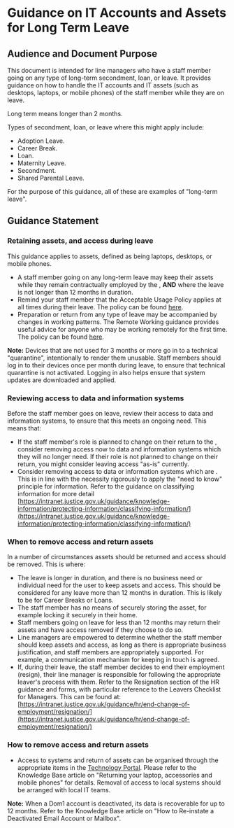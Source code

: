 # Guidance on IT Accounts and Assets for Long Term Leave

## Audience and Document Purpose

This document is intended for line managers who have a staff member going on any type of long-term secondment, loan, or leave. It provides guidance on how to handle the IT accounts and IT assets \(such as desktops, laptops, or mobile phones\) of the staff member while they are on leave.

Long term means longer than 2 months.

Types of secondment, loan, or leave where this might apply include:

-   Adoption Leave.
-   Career Break.
-   Loan.
-   Maternity Leave.
-   Secondment.
-   Shared Parental Leave.

For the purpose of this guidance, all of these are examples of "long-term leave".

## Guidance Statement

### Retaining assets, and access during leave

This guidance applies to assets, defined as being laptops, desktops, or mobile phones.

-   A staff member going on any long-term leave may keep their assets while they remain contractually employed by the , **AND** where the leave is not longer than 12 months in duration.
-   Remind your staff member that the Acceptable Usage Policy applies at all times during their leave. The policy can be found [here](acceptable-use.md).
-   Preparation or return from any type of leave may be accompanied by changes in working patterns. The Remote Working guidance provides useful advice for anyone who may be working remotely for the first time. The policy can be found [here](remote-working.md).

**Note:** Devices that are not used for 3 months or more go in to a technical "quarantine", intentionally to render them unusable. Staff members should log in to their devices once per month during leave, to ensure that technical quarantine is not activated. Logging in also helps ensure that system updates are downloaded and applied.

### Reviewing access to data and information systems

Before the staff member goes on leave, review their access to data and information systems, to ensure that this meets an ongoing need. This means that:

-   If the staff member's role is planned to change on their return to the , consider removing access now to data and information systems which they will no longer need. If their role is not planned to change on their return, you might consider leaving access "as-is" currently.
-   Consider removing access to data or information systems which are . This is in line with the necessity rigorously to apply the "need to know" principle for information. Refer to the guidance on classifying information for more detail [https://intranet.justice.gov.uk/guidance/knowledge-information/protecting-information/classifying-information/](https://intranet.justice.gov.uk/guidance/knowledge-information/protecting-information/classifying-information/)

### When to remove access and return assets

In a number of circumstances assets should be returned and access should be removed. This is where:

-   The leave is longer in duration, and there is no business need or individual need for the user to keep assets and access. This should be considered for any leave more than 12 months in duration. This is likely to be for Career Breaks or Loans.
-   The staff member has no means of securely storing the asset, for example locking it securely in their home.
-   Staff members going on leave for less than 12 months may return their assets and have access removed if they choose to do so.
-   Line managers are empowered to determine whether the staff member should keep assets and access, as long as there is appropriate business justification, and staff members are appropriately supported. For example, a communication mechanism for keeping in touch is agreed.
-   If, during their leave, the staff member decides to end their employment \(resign\), their line manager is responsible for following the appropriate leaver's process with them. Refer to the Resignation section of the HR guidance and forms, with particular reference to the Leavers Checklist for Managers. This can be found at: [https://intranet.justice.gov.uk/guidance/hr/end-change-of-employment/resignation/](https://intranet.justice.gov.uk/guidance/hr/end-change-of-employment/resignation/)

### How to remove access and return assets

-   Access to systems and return of assets can be organised through the appropriate items in the [Technology Portal](https://mojprod.service-now.com/moj_sp). Please refer to the Knowledge Base article on "Returning your laptop, accessories and mobile phones" for details. Removal of access to local systems should be arranged with local IT teams.

**Note:** When a Dom1 account is deactivated, its data is recoverable for up to 12 months. Refer to the Knowledge Base article on "How to Re-instate a Deactivated Email Account or Mailbox".

